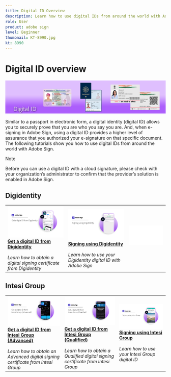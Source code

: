 ```yaml
---
title: Digital ID Overview
description: Learn how to use digital IDs from around the world with Adobe Sign
role: User
product: adobe sign
level: Beginner
thumbnail: KT-8990.jpg
kt: 8990
---
```

# Digital ID overview

![Sign Digital ID Image](../assets/Hero-DigitalID.png)

Similar to a passport in electronic form, a digital identity (digital ID) allows you to securely prove that you are who you say you are. And, when e-signing in Adobe Sign, using a digital ID provides a higher level of assurance that you authorized your e-signature on that specific document. The following tutorials show you how to use digital IDs from around the world with Adobe Sign.

>[!NOTE]
>
>Before you can use a digital ID with a cloud signature, please check with your organization’s administrator to confirm that the provider’s solution is enabled in Adobe Sign.

## Digidentity

<table style="table-layout:fixed">
<tr>
 <td>
    <a href="digidentity-reg.md">
      <img alt="Get a digital ID from Digidentity" src="assets/Digidentityreg_1280.png" />
    </a>
    <div>
    <a href="digidentity-reg.md"><strong>Get a digital ID from Digidentity</strong></a>
    </div>
    <br>
    <em>Learn how to obtain a digital signing certificate from Digidentity</em>
  </td>
  <td>
    <a href="digidentity-sign.md">
      <img alt="Signing using Digidentity" src="assets/Digidentitysign_1280.png" />
    </a>
    <div>
    <a href="digidentity-sign.md"><strong>Signing using Digidentity</strong></a>
    </div>
    <br>
    <em>Learn how to use your Digidentity digital ID with Adobe Sign</em>
  </td>
  <td>
    <img alt="Spacer" src="../assets/Whitespacer.png" />
    <div>
    <br>
  </td>
</tr>
</table>

## Intesi Group

<table style="table-layout:fixed">
<tr>
  <td>
    <a href="digitalid-advanced.md">
      <img alt="Get a digital ID from Intesi Group (Advanced)" src="assets/IntesiAdvanced_1280.png" />
    </a>
    <div>
    <a href="digitalid-advanced.md"><strong>Get a digital ID from Intesi Group (Advanced)</strong></a>
    </div>
    <br>
    <em>Learn how to obtain an Advanced digital signing certificate from Intesi Group</em>
  </td>
  <td>
    <a href="intesi-qualified.md">
      <img alt="Get a digital ID from Intesi Group (Qualified)" src="assets/IntesiQualified_1280.png" />
    </a>
    <div>
    <a href="intesi-qualified.md"><strong>Get a digital ID from Intesi Group (Qualified)</strong></a>
    </div>
    <br>
    <em>Learn how to obtain a Qualified digital signing certificate from Intesi Group</em>
  </td>
  <td>
    <a href="intesi-signing.md">
      <img alt="Signing using Intesi Group" src="assets/IntesiSign_1280.png" />
    </a>
    <div>
    <a href="intesi-signing.md"><strong>Signing using Intesi Group</strong></a>
    </div>
    <br>
    <em>Learn how to use your Intesi Group digital ID</em>
  </td>
</tr>
</table>
